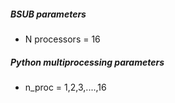 ##### BSUB parameters
 - N processors = 16
##### Python multiprocessing parameters
 - n_proc = 1,2,3,....,16


